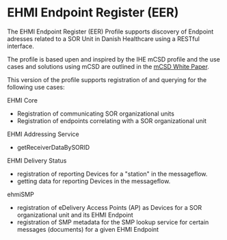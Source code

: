 # EHMI Endpoint Register (EER)

The EHMI Endpoint Register (EER) Profile supports discovery of Endpoint adresses related to a SOR Unit in Danish Healthcare using a RESTful interface.

The profile is based upen and inspired by the IHE mCSD profile and the use cases and solutions using mCSD are outlined in the [mCSD White Paper](https://profiles.ihe.net/ITI/papers/mCSD/index.html).

This version of the profile supports registration of and querying for the following use cases:

EHMI Core
- Registration of communicating SOR organizational units
- Registration of endpoints correlating with a SOR organizational unit

EHMI Addressing Service 
- getReceiverDataBySORID

EHMI Delivery Status
- registration of reporting Devices for a "station" in the messageflow.
- getting data for reporting Devices in the messageflow.

ehmiSMP
- registration of eDelivery Access Points (AP) as Devices for a SOR organizational unit and its EHMI Endpoint
- registration of SMP metadata for the SMP lookup service for certain messages (documents) for a given EHMI Endpoint



